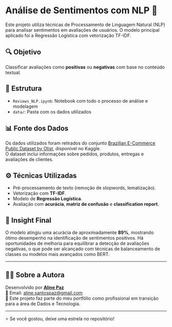 # Análise de Sentimentos com NLP 🧠

Este projeto utiliza técnicas de Processamento de Linguagem Natural (NLP) para analisar sentimentos em avaliações de usuários. O modelo principal aplicado foi a Regressão Logística com vetorização TF-IDF.

## 🔍 Objetivo
Classificar avaliações como **positivas** ou **negativas** com base no conteúdo textual.

## 📁 Estrutura
- `Reviews_NLP.ipynb`: Notebook com todo o processo de análise e modelagem
- `data/`: Pasta com os dados utilizados

## 📊 Fonte dos Dados
Os dados utilizados foram retirados do conjunto [Brazilian E-Commerce Public Dataset by Olist](https://www.kaggle.com/datasets/olistbr/brazilian-ecommerce), disponível no Kaggle.  
O dataset inclui informações sobre pedidos, produtos, entregas e avaliações de clientes.

## ⚙️ Técnicas Utilizadas
- Pré-processamento de texto (remoção de stopwords, lematização).
- Vetorização com **TF-IDF**.
- Modelo de **Regressão Logística**.
- Avaliação com **acurácia**, **matriz de confusão** e **classification report**.

## 🧠 Insight Final
O modelo atingiu uma acurácia de aproximadamente **89%**, mostrando ótimo desempenho na identificação de sentimentos positivos. Há oportunidades de melhoria para equilibrar a detecção de avaliações negativas, o que pode ser alcançado com técnicas de balanceamento de classes ou modelos mais avançados como BERT.

---

## 👩‍💻 Sobre a Autora

Desenvolvido por **[Aline Paz](https://github.com/alinepax)**  
📧 Email: aline.santospaz@gmail.com  
🎯 Este projeto faz parte do meu portfólio como profissional em transição para a área de Dados e Tecnologia.

---

⭐ Se você gostou, deixe uma estrela no repositório!
